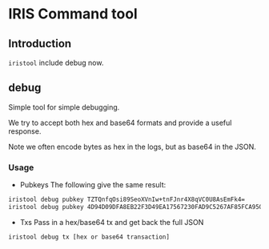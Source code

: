 # IRIS Command tool

## Introduction
`iristool` include debug now.

## debug
Simple tool for simple debugging.

We try to accept both hex and base64 formats and provide a useful response.

Note we often encode bytes as hex in the logs, but as base64 in the JSON.

### Usage

* Pubkeys 
The following give the same result:

```bash
iristool debug pubkey TZTQnfqOsi89SeoXVnIw+tnFJnr4X8qVC0U8AsEmFk4=
iristool debug pubkey 4D94D09DFA8EB22F3D49EA17567230FAD9C5267AF85FCA950B453C02C126164E
```

* Txs
Pass in a hex/base64 tx and get back the full JSON

```bash
iristool debug tx [hex or base64 transaction]
```

